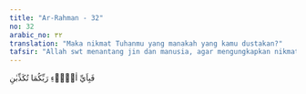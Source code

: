 ```yaml
---
title: "Ar-Rahman - 32"
no: 32
arabic_no: ٣٢
translation: "Maka nikmat Tuhanmu yang manakah yang kamu dustakan?"
tafsir: "Allah swt menantang jin dan manusia, agar mengungkapkan nikmat yang manakah yang mereka dustakan. Adakah yang mereka dustakan itu balasan-balasan yang akan mereka terima pada hari Kiamat nanti baik berupa pahala maupun berupa siksaan pada hari itu tidak ada kedustaan."
---
```

فَبِاَيِّ اٰلَاۤءِ رَبِّكُمَا تُكَذِّبٰنِ 